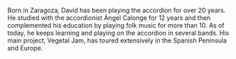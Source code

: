 Born in Zaragoza, David has been playing the accordion for over 20 years. He studied with the accordionist Ángel Calonge for 12 years and then complemented his education by playing folk music for more than 10. As of today, he keeps learning and playing on the accordion in several bands. His main project, Vegetal Jam, has toured extensively in the Spanish Peninsula and Europe.
